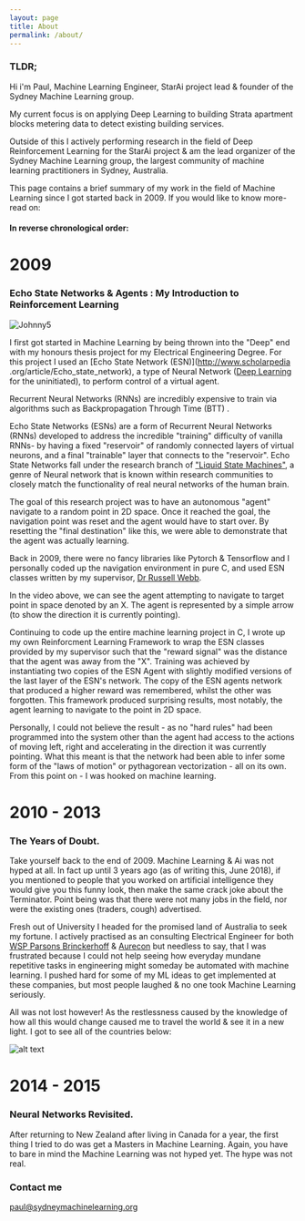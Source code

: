 ```yaml
---
layout: page
title: About
permalink: /about/
---
```


### TLDR;

Hi i'm Paul, Machine Learning Engineer, StarAi project lead & founder of the Sydney Machine Learning group.

My current focus is on applying Deep Learning to building Strata apartment blocks metering data to detect existing
building services.

Outside of this I actively performing research in the field of Deep Reinforcement Learning for the StarAi project &
 am the lead organizer of the Sydney Machine Learning group, the largest community of machine learning practitioners in
 Sydney, Australia.

This page contains a brief summary of my work in the field of Machine Learning since I got started back in 2009.
If you would like to know more- read on:

#### In reverse chronological order:

# 2009

### Echo State Networks & Agents : My Introduction to Reinforcement Learning

![Johnny5](https://media.giphy.com/media/mMCMyT5Q6yvnFyloGi/giphy.gif)


I first got started in Machine Learning by being thrown into the "Deep" end with my honours thesis project for my
Electrical Engineering Degree. For this project I used an [Echo State Network (ESN)](http://www.scholarpedia
.org/article/Echo_state_network), a type of Neural Network ([Deep Learning](https://en.wikipedia.org/wiki/Deep_learning) for the uninitiated), to
perform control of a virtual agent.

Recurrent Neural Networks (RNNs) are incredibly expensive to train via algorithms such as Backpropagation Through Time
(BTT)
.

Echo State Networks (ESNs) are a form of Recurrent Neural Networks (RNNs) developed to address the incredible
 "training" difficulty of vanilla RNNs- by having a fixed "reservoir" of randomly connected layers of virtual neurons, and
  a final "trainable" layer that connects to the "reservoir". Echo State Networks fall under the research branch of
  ["Liquid State Machines"](https://en.wikipedia.org/wiki/Liquid_state_machine), a genre of Neural network that is known within research communities to closely match the
  functionality of real neural networks of the human brain.

The goal of this research project was to have an autonomous "agent" navigate to a random point in 2D space. Once it
reached the goal, the navigation point was reset and the agent would have to start over. By resetting the "final
destination" like this, we were able to demonstrate that the agent was actually learning.

Back in 2009, there were no fancy libraries like Pytorch & Tensorflow and I personally coded up the navigation
environment in pure C, and used ESN classes written by my supervisor, [Dr Russell Webb](https://www.linkedin.com/in/russ-webb-52a164/).

In the video above, we can see the agent attempting to navigate to target point in space denoted by an X. The agent is
represented by a simple arrow (to show the direction it is currently pointing).

Continuing to code up the
entire machine learning project in C, I wrote up my own Reinforcment Learning Framework to wrap the ESN classes provided
 by my supervisor such that the "reward signal" was the distance that the agent was away from the "X". Training was
 achieved by instantiating two copies of the ESN Agent with slightly modified versions of the last layer of the ESN's
 network. The copy of the ESN agents network that produced a higher reward was remembered, whilst the other was
 forgotten. This framework produced surprising results, most notably, the agent learning to navigate to the point in 2D
 space.

Personally, I could not believe the result -  as no "hard rules" had been programmed into the system
other than the agent had access to the actions of moving left, right and accelerating in the direction it was currently
pointing. What this meant is that the network had been able to infer some form of the "laws of motion" or pythagorean
vectorization - all on its own. From this point on - I was hooked on machine learning.

# 2010 - 2013

### The Years of Doubt.

Take yourself back to the end of 2009. Machine Learning & Ai was not hyped at all. In fact up until 3 years ago (as of
writing this, June 2018), if you mentioned to people that you worked on artificial intelligence they would give you this
funny look, then make the same crack joke about the Terminator. Point being was that there were not many jobs in the 
field,
nor were the existing ones (traders, cough) advertised.

Fresh out of University I headed for the promised land of Australia to seek my fortune. I actively practised as an
consulting Electrical Engineer for both [WSP Parsons Brinckerhoff](http://www.wsp-pb.com/wsp-au-nz/) & [Aurecon](https://www.aurecongroup.com/) but 
needless to say, that I was frustrated 
because I could not help seeing how everyday mundane repetitive tasks in engineering might someday be automated with 
machine learning. I pushed hard for some of my ML ideas to get implemented at these companies, but most people laughed &
 no 
one took Machine Learning seriously.

All was not lost however! As the restlessness caused by the knowledge of how all this would change caused me to travel 
the world & see it in a new light. I got to see all of the countries below:

![alt text](https://image.ibb.co/hP0q28/places_Ihave_Been.png)

# 2014 - 2015

### Neural Networks Revisited.

After returning to New Zealand after living in Canada for a year, the first thing I tried to do was get a Masters in 
Machine Learning. Again, you have to bare in mind the Machine Learning was not hyped yet. The hype was not real.


### Contact me

[paul@sydneymachinelearning.org](mailto:paul@sydneymachinelearning.org)
